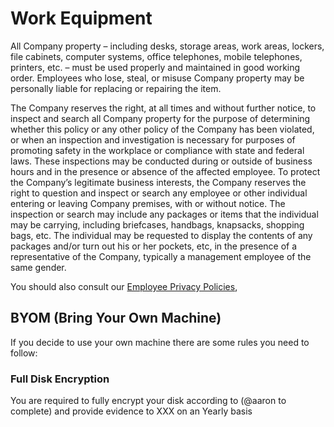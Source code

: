 # Work Equipment
All Company property – including desks, storage areas, work areas, lockers, file cabinets, computer systems, office telephones, mobile telephones, printers, etc. – must be used properly and maintained in good working order. Employees who lose, steal, or misuse Company property may be personally liable for replacing or repairing the item.

The Company reserves the right, at all times and without further notice, to inspect and search all Company property for the purpose of determining whether this policy or any other policy of the Company has been violated, or when an inspection and investigation is necessary for purposes of promoting safety in the workplace or compliance with state and federal laws.
These inspections may be conducted during or outside of business hours and in the presence or absence of the affected employee.
To protect the Company’s legitimate business interests, the Company reserves the right to question and inspect or search any employee or other individual entering or leaving Company premises, with or without notice. The inspection or search may include any packages or items that the individual may be carrying, including briefcases, handbags, knapsacks, shopping bags, etc. The individual may be requested to display the contents of any packages and/or turn out his or her pockets, etc, in the presence of a representative of the Company, typically a management employee of the same gender.

You should also consult our [Employee Privacy Policies](https://github.com/kunai-consulting/handbook/blob/master/Employment%20Policies/Employee%20Privacy.md),

## BYOM (Bring Your Own Machine)
If you decide to use your own machine there are some rules you need to follow:

###  Full Disk Encryption
You are required to fully encrypt your disk according to (@aaron to complete) and provide evidence to XXX on an Yearly basis
